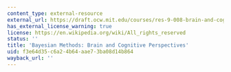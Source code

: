 ```yaml
---
content_type: external-resource
external_url: https://draft.ocw.mit.edu/courses/res-9-008-brain-and-cognitive-sciences-computational-tutorials/pages/1-bayesian-methods-brain-cognitive-perspectives/
has_external_license_warning: true
license: https://en.wikipedia.org/wiki/All_rights_reserved
status: ''
title: 'Bayesian Methods: Brain and Cognitive Perspectives'
uid: f3e64d35-c6a2-4b64-aae7-3ba08d14b864
wayback_url: ''
---
```

